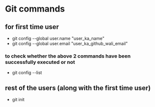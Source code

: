 # Git commands

## for first time user

* git config --global user.name "user_ka_name"
* git config --global user.email "user_ka_github_wali_email"
### to check whether the above 2 commands have been successfully executed or not
* git config --list

## rest of the users (along with the first time user)
* git init
